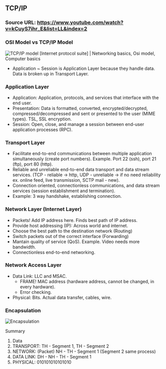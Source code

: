 ## TCP/IP

### Source URL: https://www.youtube.com/watch?v=kCuyS7ihr_E&list=LL&index=2

### OSI Model vs TCP/IP Model
![TCP/IP model [Internet protocol suite] | Networking basics, Osi model,  Computer basics](https://i.pinimg.com/originals/5d/c8/20/5dc8209ec5c3ede7470f8763b5bb1907.gif)
- Application ~ Session is Application Layer because they handle data. Data is broken up in Transport Layer.

### Application Layer
- Application: Application, protocols, and services that interface with the end user.
- Presentation: Data is formatted, converted, encrypted/decrypted, compressed/decompressed and sent or presented to the user (MIME types). TSL, SSL encryption.
- Session: Open, close, and manage a session between end-user application processes (RPC). 

### Transport Layer
- Facilitate end-to-end communications between multiple application simultaneously (create port numbers). Example. Port 22 (ssh), port 21 (ftp), port 80 (http).
- Reliable and unreliable end-to-end data transport and data stream services. (TCP - reliable -> http, UDP - unreliable -> if no need reliability ex. online feed, live transmission, SCTP mail - new).
- Connection oriented, connectionless communications, and data stream services (session establishment and termination).
- Example: 3 way handshake, establishing connection.

### Network Layer (Internet Layer)
- Packets! Add IP address here. Finds best path of IP address.
- Provide host addressing (IP): Across world and internet.
- Choose the best path to the destination network (Routing)
- Switch packets out of the correct interface (Forwarding)
- Mantain quality of service (QoS). Example. Video needs more bandwidth.
- Connectionless end-to-end networking.

### Network Access Layer
- Data Link: LLC and MSAC.
	- FRAME! MAC address (hardware address, cannot be changed, in every hardware).
	- Error checking.
- Physical: Bits. Actual data transfer, cables, wire.

### Encapsulation
![Encapsulation](https://i.ibb.co/XymwfsS/Screen-Shot-2020-11-18-at-17-57-28.png)

Summary
1. Data
2. TRANSPORT: TH -  Segment 1, TH -  Segment 2
3. NETWORK: (Packet) NH - TH - Segment 1 (Segment 2 same process)
4. DATA LINK: DH - NH - TH - Segment 1
5. PHYSICAL: 010101010101010
<!--stackedit_data:
eyJoaXN0b3J5IjpbNjU3OTc5ODM4LC0xNDMyMTU2OTM2LDE4Nj
k5NjE1NTUsLTE0NTc1NzczM119
-->